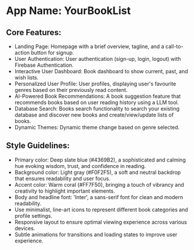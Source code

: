 # **App Name**: YourBookList

## Core Features:

- Landing Page: Homepage with a brief overview, tagline, and a call-to-action button for signup.
- User Authentication: User authentication (sign-up, login, logout) with Firebase Authentication.
- Interactive User Dashboard: Book dashboard to show current, past, and wish lists.
- Personalized User Profile: User profiles, displaying user's favourite genres based on their previously read content.
- AI-Powered Book Recommendations: A book suggestion feature that recommends books based on user reading history using a LLM tool.
- Database Search: Books search functionality to search your existing database and discover new books and create/view/update lists of books.
- Dynamic Themes: Dynamic theme change based on genre selected.

## Style Guidelines:

- Primary color: Deep slate blue (#4369B2), a sophisticated and calming hue evoking wisdom, trust, and confidence in reading.
- Background color: Light gray (#F0F2F5), a soft and neutral backdrop that ensures readability and user focus.
- Accent color: Warm coral (#FF7F50), bringing a touch of vibrancy and creativity to highlight important elements.
- Body and headline font: 'Inter', a sans-serif font for clean and modern readability.
- Use minimalist, line-art icons to represent different book categories and profile settings.
- Responsive layout to ensure optimal viewing experience across various devices.
- Subtle animations for transitions and loading states to improve user experience.